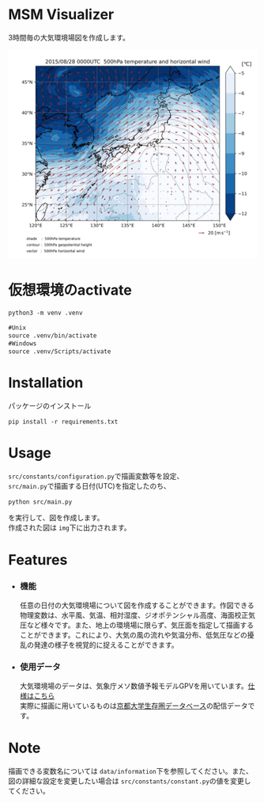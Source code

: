 # MSM Visualizer
3時間毎の大気環境場図を作成します。

![](sample_figure.jpg)


# 仮想環境のactivate
```
python3 -m venv .venv
```

```
#Unix
source .venv/bin/activate
#Windows
source .venv/Scripts/activate
```

# Installation
パッケージのインストール
```
pip install -r requirements.txt
```


# Usage
`src/constants/configuration.py`で描画変数等を設定、<br>
`src/main.py`で描画する日付(UTC)を指定したのち、
```
python src/main.py
```
を実行して、図を作成します。<br>
作成された図は `img`下に出力されます。
 
# Features
- ### 機能
   任意の日付の大気環境場について図を作成することができます。作図できる物理変数は、水平風、気温、相対湿度、ジオポテンシャル高度、海面校正気圧など様々です。また、地上の環境場に限らず、気圧面を指定して描画することができます。これにより、大気の風の流れや気温分布、低気圧などの擾乱の発達の様子を視覚的に捉えることができます。
   
- ### 使用データ
   大気環境場のデータは、気象庁メソ数値予報モデルGPVを用いています。[仕様はこちら](https://www.jmbsc.or.jp/jp/online/file/f-online10200.html)<br>
   実際に描画に用いているものは[京都大学生存圏データベース](http://database.rish.kyoto-u.ac.jp/arch/jmadata/data/gpv/netcdf/README)の配信データです。

 
 
# Note
描画できる変数名については `data/information`下を参照してください。また、図の詳細な設定を変更したい場合は `src/constants/constant.py`の値を変更してください。
<br> 
<br>

